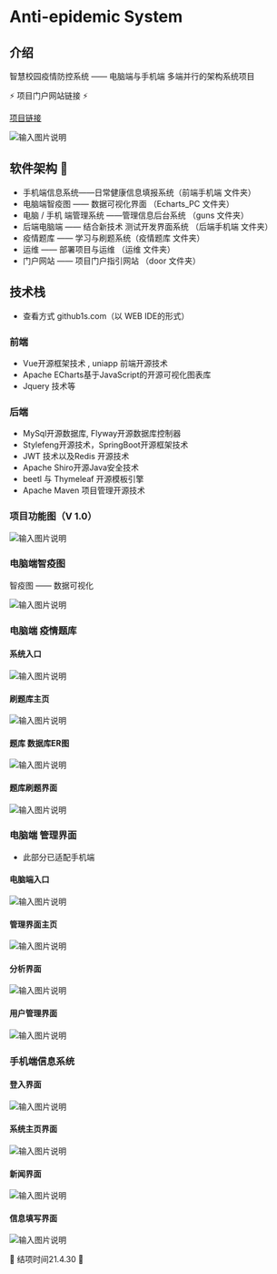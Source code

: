 
# Anti-epidemic System

## 介绍
智慧校园疫情防控系统 —— 电脑端与手机端 多端并行的架构系统项目  

:zap: ​项目门户网站链接​ :zap:

[项目链接](http://door.lzh-create.top/)

![输入图片说明](https://images.gitee.com/uploads/images/2021/0501/210246_e424b70f_7463838.jpeg "门户网站.jpg")

## 软件架构 :wave:

- 手机端信息系统——日常健康信息填报系统（前端手机端 文件夹）
- 电脑端智疫图 —— 数据可视化界面 （Echarts_PC 文件夹）
- 电脑 / 手机 端管理系统 ——管理信息后台系统 （guns 文件夹）
- 后端电脑端 —— 结合新技术 测试开发界面系统 （后端手机端 文件夹）
- 疫情题库 —— 学习与刷题系统（疫情题库 文件夹）
- 运维 —— 部署项目与运维 （运维 文件夹）
- 门户网站 —— 项目门户指引网站 （door 文件夹）

## 技术栈

- 查看方式 github1s.com（以 WEB IDE的形式）

### 前端

- Vue开源框架技术 , uniapp 前端开源技术
- Apache ECharts基于JavaScript的开源可视化图表库
- Jquery 技术等

### 后端

- MySql开源数据库, Flyway开源数据库控制器
- Stylefeng开源技术，SpringBoot开源框架技术
- JWT 技术以及Redis 开源技术
- Apache Shiro开源Java安全技术
- beetl  与 Thymeleaf 开源模板引擎
- Apache Maven 项目管理开源技术

### 项目功能图（V 1.0）
![输入图片说明](https://images.gitee.com/uploads/images/2021/0212/221342_318d976b_7463838.jpeg "初步功能设想.jpg")

### 电脑端智疫图

智疫图 —— 数据可视化

![输入图片说明](https://images.gitee.com/uploads/images/2021/0212/220820_ee7193e0_7463838.jpeg "LZH_create.jpg")


### 电脑端 疫情题库

#### 系统入口

![输入图片说明](https://images.gitee.com/uploads/images/2021/0501/210650_ebed5270_7463838.jpeg "疫情题库入口.jpg")

#### 刷题库主页

![输入图片说明](https://images.gitee.com/uploads/images/2021/0501/210718_bc5b202e_7463838.jpeg "题库主页.jpg")

#### 题库 数据库ER图

![输入图片说明](https://images.gitee.com/uploads/images/2021/0222/220935_109428fd_7463838.png "Snipaste_2021-02-22_22-05-25.png")

#### 题库刷题界面

![输入图片说明](https://images.gitee.com/uploads/images/2021/0501/210824_7c25b77c_7463838.jpeg "题库刷题.jpg")


### 电脑端 管理界面

- 此部分已适配手机端

#### 电脑端入口
 
![输入图片说明](https://images.gitee.com/uploads/images/2021/0501/212644_47c7ad2a_7463838.jpeg "管理入口.jpg")

#### 管理界面主页

![输入图片说明](https://images.gitee.com/uploads/images/2021/0501/212800_d7366e99_7463838.jpeg "管理图1.jpg")

#### 分析界面

![输入图片说明](https://images.gitee.com/uploads/images/2021/0501/212837_1acfdd36_7463838.jpeg "分析页.jpg") 

#### 用户管理界面

![输入图片说明](https://images.gitee.com/uploads/images/2021/0501/212858_ae13f50d_7463838.jpeg "用户管理.jpg")

### 手机端信息系统

#### 登入界面

![输入图片说明](https://images.gitee.com/uploads/images/2021/0501/210900_30861f89_7463838.jpeg "手机端3.jpg")


#### 系统主页界面

![输入图片说明](https://images.gitee.com/uploads/images/2021/0501/210929_71112a35_7463838.jpeg "手机端4.jpg")

#### 新闻界面 

![输入图片说明](https://images.gitee.com/uploads/images/2021/0501/210946_e5295d10_7463838.jpeg "手机端2.jpg")


#### 信息填写界面

![输入图片说明](https://images.gitee.com/uploads/images/2021/0501/211011_34ee9066_7463838.jpeg "手机端1.jpg")




:rose: 结项时间21.4.30  :rose:

